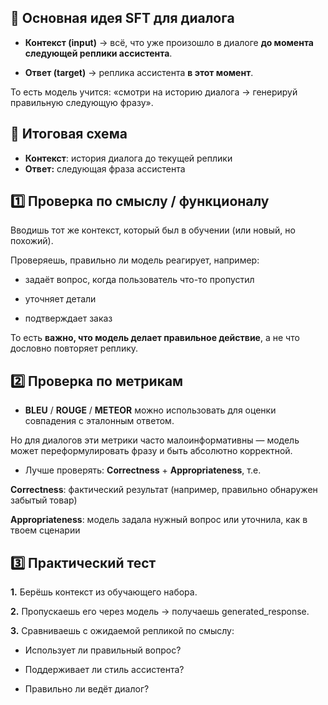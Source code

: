 
## 🔹 Основная идея SFT для диалога

* **Контекст (input)** → всё, что уже произошло в диалоге **до момента следующей реплики ассистента**.

* **Ответ (target)** → реплика ассистента **в этот момент**.

То есть модель учится: «смотри на историю диалога → генерируй правильную следующую фразу».


## 🔹 Итоговая схема

* **Контекст**: история диалога до текущей реплики
* **Ответ:** следующая фраза ассистента


## 1️⃣ Проверка по смыслу / функционалу

Вводишь тот же контекст, который был в обучении (или новый, но похожий).

Проверяешь, правильно ли модель реагирует, например:

* задаёт вопрос, когда пользователь что-то пропустил

* уточняет детали

* подтверждает заказ

То есть **важно, что модель делает правильное действие**, а не что дословно повторяет реплику.


## 2️⃣ Проверка по метрикам

* **BLEU** / **ROUGE** / **METEOR** можно использовать для оценки совпадения с эталонным ответом.

Но для диалогов эти метрики часто малоинформативны — модель может переформулировать фразу и быть абсолютно корректной.

* Лучше проверять: **Correctness** + **Appropriateness**, т.е.

**Correctness**: фактический результат (например, правильно обнаружен забытый товар)

**Appropriateness**: модель задала нужный вопрос или уточнила, как в твоем сценарии


## 3️⃣ Практический тест

**1.** Берёшь контекст из обучающего набора.

**2.** Пропускаешь его через модель → получаешь generated_response.

**3.** Сравниваешь с ожидаемой репликой по смыслу:

* Использует ли правильный вопрос?

* Поддерживает ли стиль ассистента?

* Правильно ли ведёт диалог?
